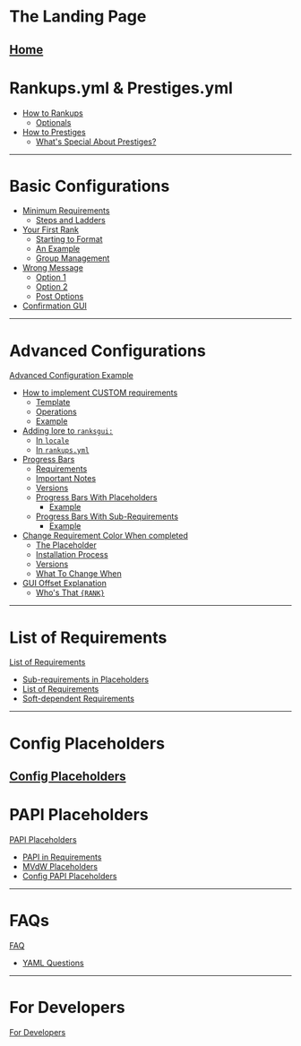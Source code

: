 # The Landing Page
[Home](./Home.md)
 ---
# Rankups.yml & Prestiges.yml
 - [How to Rankups](./How-to-rankups.yml-and-prestiges.yml/How-to-rankups.yml.md)
   - [Optionals](./How-to-rankups.yml-and-prestiges.yml/Optionals.md)
 - [How to Prestiges](./How-to-rankups.yml-and-prestiges.yml/How-to-prestiges.yml.md)
   - [What's Special About Prestiges?](./How-to-rankups.yml-and-prestiges.yml/Whats-special-about-prestiges.md)
 ---
# Basic Configurations
- [Minimum Requirements](./Configuration-Example/Minimum-requirements.md)
  - [Steps and Ladders]()
- [Your First Rank](./Configuration-Example/Your-first-rank.md)
  - [Starting to Format]()
  - [An Example]()
  - [Group Management]()
- [Wrong Message](./Configuration-Example/Wrong-message.md)
  - [Option 1]()
  - [Option 2]()
  - [Post Options]()
- [Confirmation GUI](./wiki/Configuration-Example/Confirmation-GUI.md)
 ---
# Advanced Configurations
[Advanced Configuration Example](https://github.com/okx-code/Rankup3/wiki/Advanced-Configuration-Example)
- [How to implement CUSTOM requirements](https://github.com/okx-code/Rankup3/wiki/Advanced-Configuration-Example#how-to-implement-custom-requirements)
  - [Template](https://github.com/okx-code/Rankup3/wiki/Advanced-Configuration-Example#template)
  - [Operations](https://github.com/okx-code/Rankup3/wiki/Advanced-Configuration-Example#operations)
  - [Example](https://github.com/okx-code/Rankup3/wiki/Advanced-Configuration-Example#an-example-operation)
- [Adding lore to `ranksgui:`](https://github.com/okx-code/Rankup3/wiki/Advanced-Configuration-Example#adding-lore-to-ranksgui)
  - [In `locale`](https://github.com/okx-code/Rankup3/wiki/Advanced-Configuration-Example#1-in-the-locale)
  - [In `rankups.yml`](https://github.com/okx-code/Rankup3/wiki/Advanced-Configuration-Example#2-in-the-rankupsyml)
- [Progress Bars](https://github.com/okx-code/Rankup3/wiki/Advanced-Configuration-Example#progress-bars)
  - [Requirements](https://github.com/okx-code/Rankup3/wiki/Advanced-Configuration-Example#requirements)
  - [Important Notes](https://github.com/okx-code/Rankup3/wiki/Advanced-Configuration-Example#important-notes)
  - [Versions](https://github.com/okx-code/Rankup3/wiki/Advanced-Configuration-Example#versions)
  - [Progress Bars With Placeholders](https://github.com/okx-code/Rankup3/wiki/Advanced-Configuration-Example#progress-bars-with-placeholders)
    - [Example](https://github.com/okx-code/Rankup3/wiki/Advanced-Configuration-Example#example-bars-with-placeholders)
  - [Progress Bars With Sub-Requirements](https://github.com/okx-code/Rankup3/wiki/Advanced-Configuration-Example#progress-bars-with-sub-requirements)
    - [Example](https://github.com/okx-code/Rankup3/wiki/Advanced-Configuration-Example#example-bars-with-sub-requirements)
- [Change Requirement Color When completed](https://github.com/okx-code/Rankup3/wiki/Advanced-Configuration-Example#change-requirement-chat-color-when-completed)
  - [The Placeholder](https://github.com/okx-code/Rankup3/wiki/Advanced-Configuration-Example#the-important-bit)
  - [Installation Process](https://github.com/okx-code/Rankup3/wiki/Advanced-Configuration-Example#installation-process)
  - [Versions](https://github.com/okx-code/Rankup3/wiki/Advanced-Configuration-Example#versions-1)
  - [What To Change When](https://github.com/okx-code/Rankup3/wiki/Advanced-Configuration-Example#what-you-need-to-change-when-you-want-to)
- [GUI Offset Explanation](https://github.com/okx-code/Rankup3/wiki/Advanced-Configuration-Example#gui-offset-explanation)
  - [Who's That `{RANK}`](https://github.com/okx-code/Rankup3/wiki/Advanced-Configuration-Example#whos-that-rank)
 ---
# List of Requirements
[List of Requirements](https://github.com/okx-code/Rankup3/wiki/List-of-Requirements)
- [Sub-requirements in Placeholders](https://github.com/okx-code/Rankup3/wiki/List-of-Requirements#how-to-specify-sub-requirements-in-placeholders)
- [List of Requirements](https://github.com/okx-code/Rankup3/wiki/List-of-Requirements#list)
- [Soft-dependent Requirements](https://github.com/okx-code/Rankup3/wiki/List-of-Requirements#soft-dependent-requirements)
--- 
# Config Placeholders
[Config Placeholders](https://github.com/okx-code/Rankup3/wiki/Config-Placeholders) 
---
# PAPI Placeholders
[PAPI Placeholders](https://github.com/okx-code/Rankup3/wiki/PAPI-Placeholders)
  - [PAPI in Requirements](https://github.com/okx-code/Rankup3/wiki/PAPI-Placeholders#using-papi-in-requirements)
  - [MVdW Placeholders](https://github.com/okx-code/Rankup3/wiki/PAPI-Placeholders#mvdw-placeholders)
  - [Config PAPI Placeholders](https://github.com/okx-code/Rankup3/wiki/PAPI-Placeholders#config-papi-placeholders)
---
# FAQs
[FAQ](https://github.com/okx-code/Rankup3/wiki/FAQ)
 - [YAML Questions](https://github.com/okx-code/Rankup3/wiki/FAQ#yaml-questions)
---
# For Developers
[For Developers](./For-Developers.md)

